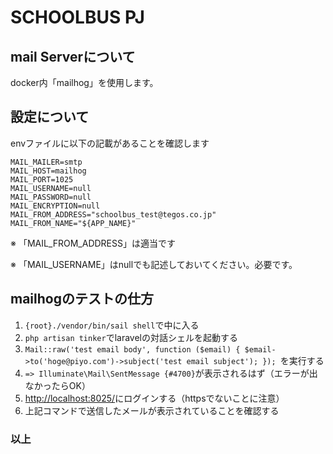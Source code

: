 # SCHOOLBUS PJ

## mail Serverについて
docker内「mailhog」を使用します。

## 設定について
envファイルに以下の記載があることを確認します
```env
MAIL_MAILER=smtp
MAIL_HOST=mailhog
MAIL_PORT=1025
MAIL_USERNAME=null
MAIL_PASSWORD=null
MAIL_ENCRYPTION=null
MAIL_FROM_ADDRESS="schoolbus_test@tegos.co.jp"
MAIL_FROM_NAME="${APP_NAME}"
```
※ 「MAIL_FROM_ADDRESS」は適当です

※ 「MAIL_USERNAME」はnullでも記述しておいてください。必要です。



## mailhogのテストの仕方
1. `{root}./vendor/bin/sail shell`で中に入る
2. `php artisan tinker`でlaravelの対話シェルを起動する
3. `Mail::raw('test email body', function ($email) { $email->to('hoge@piyo.com')->subject('test email subject'); });
   `を実行する
4. `=> Illuminate\Mail\SentMessage {#4700}`が表示されるはず（エラーが出なかったらOK）
5. [http://localhost:8025/](http://localhost:8025/)にログインする（httpsでないことに注意）
6. 上記コマンドで送信したメールが表示されていることを確認する

### 以上
